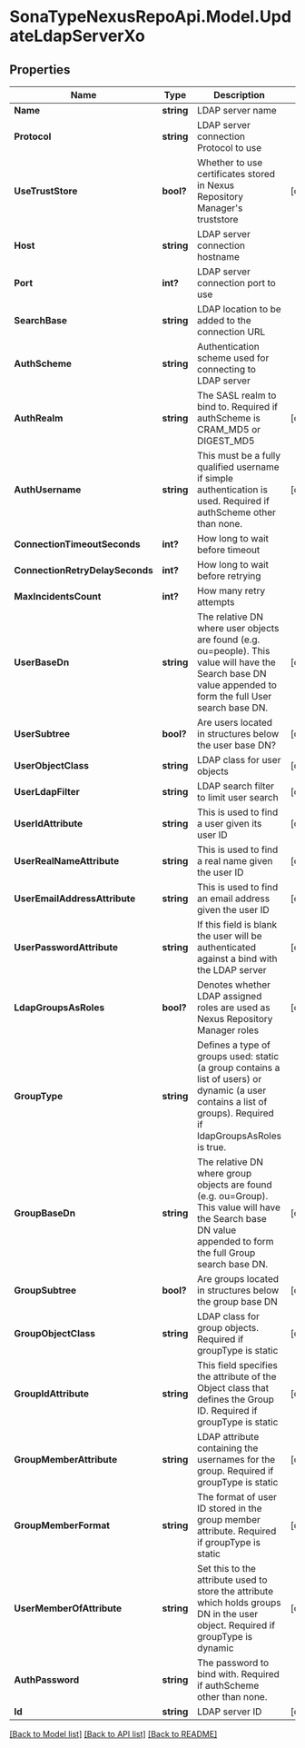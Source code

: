 # SonaTypeNexusRepoApi.Model.UpdateLdapServerXo
## Properties

Name | Type | Description | Notes
------------ | ------------- | ------------- | -------------
**Name** | **string** | LDAP server name | 
**Protocol** | **string** | LDAP server connection Protocol to use | 
**UseTrustStore** | **bool?** | Whether to use certificates stored in Nexus Repository Manager&#39;s truststore | [optional] 
**Host** | **string** | LDAP server connection hostname | 
**Port** | **int?** | LDAP server connection port to use | 
**SearchBase** | **string** | LDAP location to be added to the connection URL | 
**AuthScheme** | **string** | Authentication scheme used for connecting to LDAP server | 
**AuthRealm** | **string** | The SASL realm to bind to. Required if authScheme is CRAM_MD5 or DIGEST_MD5 | [optional] 
**AuthUsername** | **string** | This must be a fully qualified username if simple authentication is used. Required if authScheme other than none. | [optional] 
**ConnectionTimeoutSeconds** | **int?** | How long to wait before timeout | 
**ConnectionRetryDelaySeconds** | **int?** | How long to wait before retrying | 
**MaxIncidentsCount** | **int?** | How many retry attempts | 
**UserBaseDn** | **string** | The relative DN where user objects are found (e.g. ou&#x3D;people). This value will have the Search base DN value appended to form the full User search base DN. | [optional] 
**UserSubtree** | **bool?** | Are users located in structures below the user base DN? | [optional] 
**UserObjectClass** | **string** | LDAP class for user objects | [optional] 
**UserLdapFilter** | **string** | LDAP search filter to limit user search | [optional] 
**UserIdAttribute** | **string** | This is used to find a user given its user ID | [optional] 
**UserRealNameAttribute** | **string** | This is used to find a real name given the user ID | [optional] 
**UserEmailAddressAttribute** | **string** | This is used to find an email address given the user ID | [optional] 
**UserPasswordAttribute** | **string** | If this field is blank the user will be authenticated against a bind with the LDAP server | [optional] 
**LdapGroupsAsRoles** | **bool?** | Denotes whether LDAP assigned roles are used as Nexus Repository Manager roles | [optional] 
**GroupType** | **string** | Defines a type of groups used: static (a group contains a list of users) or dynamic (a user contains a list of groups). Required if ldapGroupsAsRoles is true. | 
**GroupBaseDn** | **string** | The relative DN where group objects are found (e.g. ou&#x3D;Group). This value will have the Search base DN value appended to form the full Group search base DN. | [optional] 
**GroupSubtree** | **bool?** | Are groups located in structures below the group base DN | [optional] 
**GroupObjectClass** | **string** | LDAP class for group objects. Required if groupType is static | [optional] 
**GroupIdAttribute** | **string** | This field specifies the attribute of the Object class that defines the Group ID. Required if groupType is static | [optional] 
**GroupMemberAttribute** | **string** | LDAP attribute containing the usernames for the group. Required if groupType is static | [optional] 
**GroupMemberFormat** | **string** | The format of user ID stored in the group member attribute. Required if groupType is static | [optional] 
**UserMemberOfAttribute** | **string** | Set this to the attribute used to store the attribute which holds groups DN in the user object. Required if groupType is dynamic | [optional] 
**AuthPassword** | **string** | The password to bind with. Required if authScheme other than none. | 
**Id** | **string** | LDAP server ID | [optional] 

[[Back to Model list]](../README.md#documentation-for-models) [[Back to API list]](../README.md#documentation-for-api-endpoints) [[Back to README]](../README.md)

